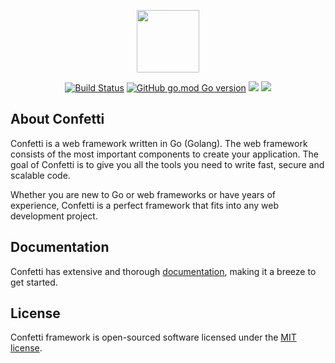 <p align="center">
  <img src="https://avatars1.githubusercontent.com/u/57274804?s=400&u=058242df13e206950c08efd68a540445ce4da17f&v=4" width="100">
</p>

<p align="center">
<a href="https://github.com/confetti-framework/framework/actions"><img src="https://github.com/confetti-framework/framework/workflows/tests/badge.svg" alt="Build Status"></a>
<a href="https://pkg.go.dev/github.com/confetti-framework/framework"><img alt="GitHub go.mod Go version" src="https://img.shields.io/github/go-mod/go-version/confetti-framework/framework"></a>
<a href="https://goreportcard.com/report/github.com/confetti-framework/framework"><img src="https://goreportcard.com/badge/github.com/confetti-framework/framework"></a>
<a href="https://pkg.go.dev/github.com/confetti-framework/framework"><img src="https://godoc.org/confetti-framework/framework?status.svg"></a>
</p>

## About Confetti 

Confetti is a web framework written in Go (Golang). The web framework consists of the most important components to create your application. The goal of Confetti is to give you all the tools you need to write fast, secure and scalable code.

Whether you are new to Go or web frameworks or have years of experience, Confetti is a perfect framework that fits into any web development project.

## Documentation

Confetti has extensive and thorough [documentation](https://confetti-framework.github.io/docs/), making it a breeze to get started.

## License

Confetti framework is open-sourced software licensed under the [MIT license](LICENSE.md).
